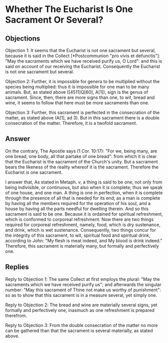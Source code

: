# Whether The Eucharist Is One Sacrament Or Several?

## Objections

Objection 1: It seems that the Eucharist is not one sacrament but several, because it is said in the Collect [*Postcommunion "pro vivis et defunctis"]: "May the sacraments which we have received purify us, O Lord": and this is said on account of our receiving the Eucharist. Consequently the Eucharist is not one sacrament but several.

Objection 2: Further, it is impossible for genera to be multiplied without the species being multiplied: thus it is impossible for one man to be many animals. But, as stated above ([4511]Q[60], A[1]), sign is the genus of sacrament. Since, then, there are more signs than one, to wit, bread and wine, it seems to follow that here must be more sacraments than one.

Objection 3: Further, this sacrament is perfected in the consecration of the matter, as stated above (A[1], ad 3). But in this sacrament there is a double consecration of the matter. Therefore, it is a twofold sacrament.

## Answer

On the contrary, The Apostle says (1 Cor. 10:17): "For we, being many, are one bread, one body, all that partake of one bread": from which it is clear that the Eucharist is the sacrament of the Church's unity. But a sacrament bears the likeness of the reality whereof it is the sacrament. Therefore the Eucharist is one sacrament.

I answer that, As stated in Metaph. v, a thing is said to be one, not only from being indivisible, or continuous, but also when it is complete; thus we speak of one house, and one man. A thing is one in perfection, when it is complete through the presence of all that is needed for its end; as a man is complete by having all the members required for the operation of his soul, and a house by having all the parts needful for dwelling therein. And so this sacrament is said to be one. Because it is ordained for spiritual refreshment, which is conformed to corporeal refreshment. Now there are two things required for corporeal refreshment, namely, food, which is dry sustenance, and drink, which is wet sustenance. Consequently, two things concur for the integrity of this sacrament, to wit, spiritual food and spiritual drink, according to John: "My flesh is meat indeed, and My blood is drink indeed." Therefore, this sacrament is materially many, but formally and perfectively one.

## Replies

Reply to Objection 1: The same Collect at first employs the plural: "May the sacraments which we have received purify us"; and afterwards the singular number: "May this sacrament of Thine not make us worthy of punishment": so as to show that this sacrament is in a measure several, yet simply one.

Reply to Objection 2: The bread and wine are materially several signs, yet formally and perfectively one, inasmuch as one refreshment is prepared therefrom.

Reply to Objection 3: From the double consecration of the matter no more can be gathered than that the sacrament is several materially, as stated above.